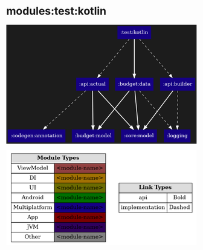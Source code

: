 # modules:test:kotlin

<!--region chart-->
![chart](atlas/chart.png)

![legend](../../../atlas/legend.png)
<!--endregion-->